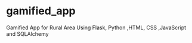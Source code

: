 # gamified_app
Gamified App for Rural Area Using Flask, Python ,HTML, CSS ,JavaScript and SQLAlchemy
